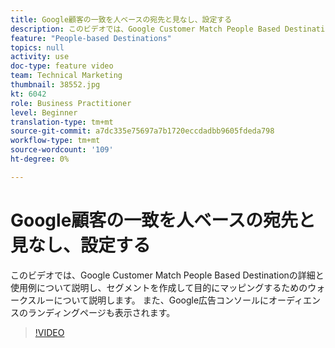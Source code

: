 ```yaml
---
title: Google顧客の一致を人ベースの宛先と見なし、設定する
description: このビデオでは、Google Customer Match People Based Destinationの詳細と使用例について説明し、セグメントを作成して宛先にマッピングする手順を説明します。 また、Google広告コンソールにオーディエンスのランディングページも表示されます。
feature: "People-based Destinations"
topics: null
activity: use
doc-type: feature video
team: Technical Marketing
thumbnail: 38552.jpg
kt: 6042
role: Business Practitioner
level: Beginner
translation-type: tm+mt
source-git-commit: a7dc335e75697a7b1720eccdadbb9605fdeda798
workflow-type: tm+mt
source-wordcount: '109'
ht-degree: 0%

---
```



# Google顧客の一致を人ベースの宛先と見なし、設定する

このビデオでは、Google Customer Match People Based Destinationの詳細と使用例について説明し、セグメントを作成して目的にマッピングするためのウォークスルーについて説明します。 また、Google広告コンソールにオーディエンスのランディングページも表示されます。

>[!VIDEO](https://video.tv.adobe.com/v/38552/?quality=12&learn=on)
